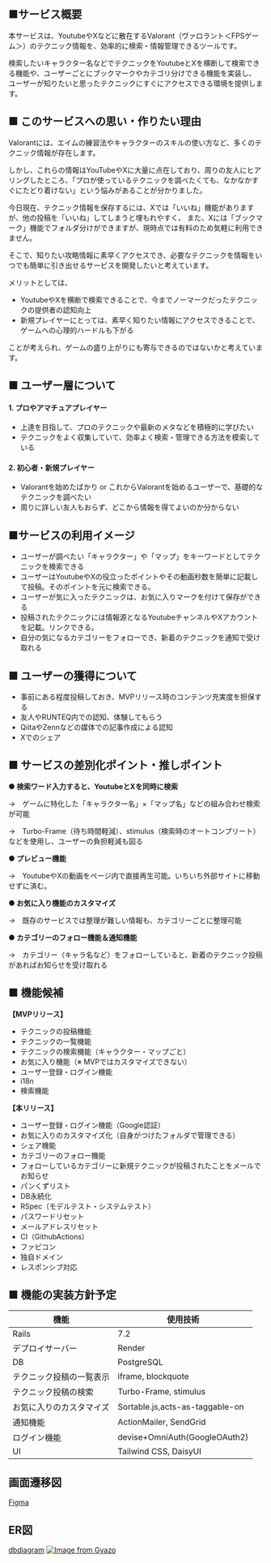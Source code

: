 ## ■サービス概要

本サービスは、YoutubeやXなどに散在するValorant（ヴァロラント＜FPSゲーム＞）のテクニック情報を、効率的に検索・情報管理できるツールです。


検索したいキャラクター名などでテクニックをYoutubeとXを横断して検索できる機能や、ユーザーごとにブックマークやカテゴリ分けできる機能を実装し、
ユーザーが知りたいと思ったテクニックにすぐにアクセスできる環境を提供します。

## ■ このサービスへの思い・作りたい理由

Valorantには、エイムの練習法やキャラクターのスキルの使い方など、多くのテクニック情報が存在します。

しかし、これらの情報はYouTubeやXに大量に点在しており、周りの友人にヒアリングしたところ、「プロが使っているテクニックを調べたくても、なかなかすぐにたどり着けない」という悩みがあることが分かりました。

今日現在、テクニック情報を保存するには、Xでは「いいね」機能がありますが、他の投稿を「いいね」してしまうと埋もれやすく、
また、Xには「ブックマーク」機能でフォルダ分けができますが、現時点では有料のため気軽に利用できません。

そこで、知りたい攻略情報に素早くアクセスでき、必要なテクニックを情報をいつでも簡単に引き出せるサービスを開発したいと考えています。

メリットとしては、
- YoutubeやXを横断で検索できることで、今までノーマークだったテクニックの提供者の認知向上
- 新規プレイヤーにとっては、素早く知りたい情報にアクセスできることで、ゲームへの心理的ハードルも下がる

ことが考えられ、ゲームの盛り上がりにも寄与できるのではないかと考えています。

## ■ ユーザー層について

#### 1. プロやアマチュアプレイヤー
  - 上達を目指して、プロのテクニックや最新のメタなどを積極的に学びたい
  - テクニックをよく収集していて、効率よく検索・管理できる方法を模索している
#### 2. 初心者・新規プレイヤー
  - Valorantを始めたばかり or これからValorantを始めるユーザーで、基礎的なテクニックを調べたい
  - 周りに詳しい友人もおらず、どこから情報を得てよいのか分からない

## ■サービスの利用イメージ

- ユーザーが調べたい「キャラクター」や「マップ」をキーワードとしてテクニックを検索できる
- ユーザーはYoutubeやXの役立ったポイントやその動画秒数を簡単に記載して投稿。そのポイントを元に検索できる。
- ユーザーが気に入ったテクニックは、お気に入りマークを付けて保存ができる
- 投稿されたテクニックには情報源となるYoutubeチャンネルやXアカウントを記載。リンクできる。
- 自分の気になるカテゴリーをフォローでき、新着のテクニックを通知で受け取れる

## ■ ユーザーの獲得について

- 事前にある程度投稿しておき、MVPリリース時のコンテンツ充実度を担保する
- 友人やRUNTEQ内での認知、体験してもらう
- QiitaやZennなどの媒体での記事作成による認知
- Xでのシェア

## ■ サービスの差別化ポイント・推しポイント

**● 検索ワード入力すると、YoutubeとXを同時に検索**

→　ゲームに特化した「キャラクター名」×「マップ名」などの組み合わせ検索が可能

→　Turbo-Frame（待ち時間軽減）、stimulus（検索時のオートコンプリート）などを使用し、ユーザーの負担軽減も図る

**● プレビュー機能**

→　YoutubeやXの動画をページ内で直接再生可能。いちいち外部サイトに移動せずに済む。

**● お気に入り機能のカスタマイズ**

→　既存のサービスでは整理が難しい情報も、カテゴリーごとに整理可能

**● カテゴリーのフォロー機能＆通知機能**

→　カテゴリー（キャラ名など）をフォローしていると、新着のテクニック投稿があればお知らせを受け取れる

## ■ 機能候補

**【MVPリリース】**
- テクニックの投稿機能
- テクニックの一覧機能
- テクニックの検索機能（キャラクター・マップごと）
- お気に入り機能（※ MVPではカスタマイズできない）
- ユーザー登録・ログイン機能
- i18n
- 検索機能


**【本リリース】**
- ユーザー登録・ログイン機能（Google認証）
- お気に入りのカスタマイズ化（自身がつけたフォルダで管理できる）
- シェア機能
- カテゴリーのフォロー機能
- フォローしているカテゴリーに新規テクニックが投稿されたことをメールでお知らせ
- パンくずリスト
- DB永続化
- RSpec（モデルテスト・システムテスト）
- パスワードリセット
- メールアドレスリセット
- CI（GithubActions）
- ファピコン
- 独自ドメイン
- レスポンシブ対応

## ■ 機能の実装方針予定
| 機能            | 使用技術                                               |
|----------------|--------------------------------------------------------|
| Rails   | 7.2        |
| デプロイサーバー   | Render        |
| DB   | PostgreSQL        |
| テクニック投稿の一覧表示   | iframe, blockquote        |
| テクニック投稿の検索   | Turbo-Frame, stimulus        |
| お気に入りのカスタマイズ | Sortable.js,acts-as-taggable-on                |
| 通知機能      | ActionMailer, SendGrid                             |
| ログイン機能    | devise+OmniAuth(GoogleOAuth2) |
| UI             | Tailwind CSS, DaisyUI                                   |

## 画面遷移図
[Figma](https://www.figma.com/design/sg79BYQysGnZ3rH7HbFXIe/%E7%94%BB%E9%9D%A2%E9%81%B7%E7%A7%BB%E5%9B%B3?node-id=0-1&t=ngO00vTTUwk5as8I-1)

## ER図
[dbdiagram](https://dbdiagram.io/d/valorant_portal-67c56c7a263d6cf9a0032850)
[![Image from Gyazo](https://i.gyazo.com/6cdd2c0680669c83647e487ac8af32b1.png)](https://gyazo.com/6cdd2c0680669c83647e487ac8af32b1)
